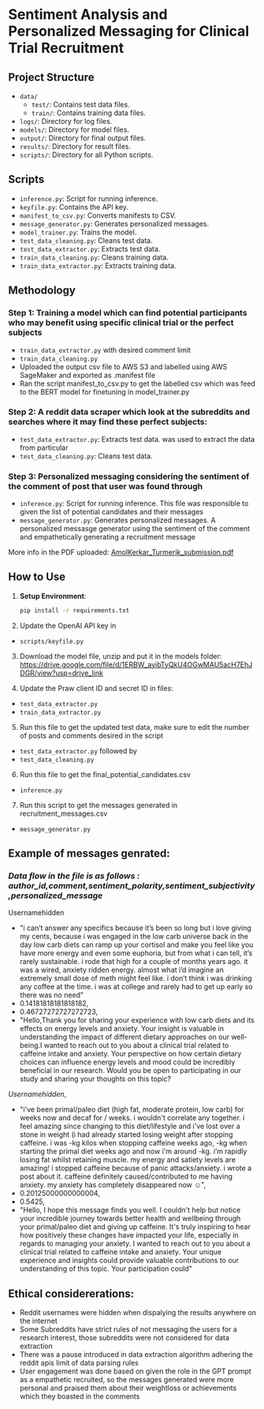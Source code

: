 # Sentiment Analysis and Personalized Messaging for Clinical Trial Recruitment

## Project Structure

- `data/`
  - `test/`: Contains test data files.
  - `train/`: Contains training data files.
- `logs/`: Directory for log files.
- `models/`: Directory for model files.
- `output/`: Directory for final output files.
- `results/`: Directory for result files.
- `scripts/`: Directory for all Python scripts.

## Scripts

- `inference.py`: Script for running inference.
- `keyfile.py`: Contains the API key.
- `manifest_to_csv.py`: Converts manifests to CSV.
- `message_generator.py`: Generates personalized messages.
- `model_trainer.py`: Trains the model.
- `test_data_cleaning.py`: Cleans test data.
- `test_data_extractor.py`: Extracts test data.
- `train_data_cleaning.py`: Cleans training data.
- `train_data_extractor.py`: Extracts training data.

  
## Methodology
### Step 1: Training a model which can find potential participants who may benefit using specific clinical trial or the perfect subjects
- `train_data_extractor.py` with desired comment limit
- `train_data_cleaning.py`
-  Uploaded the output csv file to AWS S3 and labelled using AWS SageMaker and exported as .manifest file
-  Ran the script manifest_to_csv.py to get the labelled csv which was feed to the BERT model for finetuning in model_trainer.py

### Step 2: A reddit data scraper which look at the subreddits and searches where it may find these perfect subjects:
- `test_data_extractor.py`: Extracts test data. was used to extract the data from particular
- `test_data_cleaning.py`: Cleans test data.

### Step 3: Personalized messaging considering the sentiment of the comment of post that user was found through
- `inference.py`: Script for running inference. This file was responsible to given the list of potential candidates and their messages
- `message_generator.py`: Generates personalized messages. A personalized messasge generator using the sentiment of the comment and empathetically generating a recruitment message

More info in the PDF uploaded: [AmolKerkar_Turmerik_submission.pdf](https://github.com/amolkerkar/Reddit_ClinicalTrial/files/15358847/AmolKerkar_Turmerik_submission.pdf)



## How to Use

1. **Setup Environment**:
   ```bash
   pip install -r requirements.txt
2. Update the OpenAI API key in
- `scripts/keyfile.py`

3. Download the model file, unzip and put it in the models folder:
   https://drive.google.com/file/d/1ERBW_ayibTyQkU4OGwMAU5acH7EhJDGR/view?usp=drive_link
   
5. Update the Praw client ID and secret ID in files:
- `test_data_extractor.py`
- `train_data_extractor.py`
5. Run this file to get the updated test data, make sure to edit the number of posts and comments desired in the script
- `test_data_extractor.py` followed by
- `test_data_cleaning.py`
6. Run this file to get the final_potential_candidates.csv
- `inference.py`
7. Run this script to get the messages generated in recruitment_messages.csv
- `message_generator.py`

## Example of messages genrated:
### *Data flow in the file is as follows : author_id,comment,sentiment_polarity,sentiment_subjectivity,personalized_message*
 Usernamehidden
- "i can’t answer any specifics because it’s been so long but i love giving my  cents, because i was engaged in the low carb universe back in the day  low carb diets can ramp up your cortisol and make you feel like you have more energy and even some euphoria, but from what i can tell, it’s rarely sustainable.  i rode that high for a couple of months  years ago. it was a wired, anxiety ridden energy. almost what i’d imagine an extremely small dose of meth might feel like. i don’t think i was drinking any coffee at the time. i was at college and rarely had to get up early so there was no need"
- 0.14181818181818182,
- 0.46727272727272723,
- "Hello,Thank you for sharing your experience with low carb diets and its effects on energy levels and anxiety. Your insight is valuable in understanding the impact of different dietary approaches on our well-being.I wanted to reach out to you about a clinical trial related to caffeine intake and anxiety. Your perspective on how certain dietary choices can influence energy levels and mood could be incredibly beneficial in our research. Would you be open to participating in our study and sharing your thoughts on this topic?

*Usernamehidden*,
- "i've been primal/paleo diet (high fat, moderate protein, low carb) for  weeks now and decaf for / weeks. i wouldn't correlate any together. i feel amazing since changing to this diet/lifestyle and i've lost over a stone in weight (i had already started losing weight after stopping caffeine. i was -kg kilos when stopping caffeine  weeks ago, -kg when starting the primal diet  weeks ago and now i'm around -kg. i’m rapidly losing fat whilst retaining muscle. my energy and satiety levels are amazing!  i stopped caffeine because of panic attacks/anxiety. i wrote a post about it. caffeine definitely caused/contributed to me having anxiety. my anxiety has completely disappeared now ☺️",
- 0.20125000000000004,
- 0.5425,
- "Hello, I hope this message finds you well. I couldn't help but notice your incredible journey towards better health and wellbeing through your primal/paleo diet and giving up caffeine. It's truly inspiring to hear how positively these changes have impacted your life, especially in regards to managing your anxiety. I wanted to reach out to you about a clinical trial related to caffeine intake and anxiety. Your unique experience and insights could provide valuable contributions to our understanding of this topic. Your participation could"

## Ethical considererations:
- Reddit usernames were hidden when dispalying the results anywhere on the internet
- Some Subreddits have strict rules of not messaging the users for a research interest, those subreddits were not considered for data extraction
- There was a pause introduced in data extraction algorithm adhering the reddit apis limit of data parsing rules
- User engagement was done based on given the role in the GPT prompt as a empathetic recruited, so the messages generated were more personal and praised them about their weightloss or achievements which they boasted in the comments 
